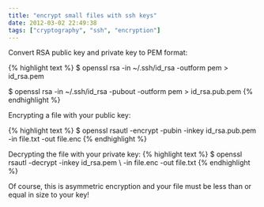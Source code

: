 ```yaml
---
title: "encrypt small files with ssh keys"
date: 2012-03-02 22:49:38
tags: ["cryptography", "ssh", "encryption"]
---
```


<p>
Convert RSA public key and private key to PEM format:

{% highlight text %}
$ openssl rsa -in ~/.ssh/id_rsa -outform pem > 
id_rsa.pem

$ openssl rsa -in ~/.ssh/id_rsa -pubout -outform pem >
id_rsa.pub.pem
{% endhighlight %}
</p>

<p>
Encrypting a file with your public key:

{% highlight text %}
$ openssl rsautl -encrypt -pubin -inkey id_rsa.pub.pem \
-in file.txt -out file.enc
{% endhighlight %}
</p>

<p>
Decrypting the file with your private key:
{% highlight text %}
$ openssl rsautl -decrypt -inkey id_rsa.pem \
-in file.enc -out file.txt
{% endhighlight %}
</p>

<p> 
Of course, this is asymmetric encryption and your file must be less than or equal in size to your key!
</p>
